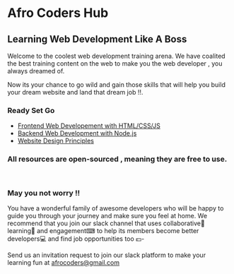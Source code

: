 # Afro Coders Hub
 Learning Web Development Like A Boss
---

  Welcome to the coolest web development training arena.
We have coalited the best training content on the web to make you
the web developer , you always dreamed of.

Now its your chance to go wild and gain those skills that will help you
build your dream website and land that dream job !!.

### Ready Set Go

* [Frontend Web Developement with HTML/CSS/JS](#)
* [Backend Web Development with Node.js](#)
* [Website Design Principles](#)


### All resources are open-sourced , meaning they are free to use.

 

### May you not worry !!
  You have a wonderful family of awesome developers who will be happy to guide
you through your journey and make sure you feel at home.
  We recommend that you join our slack channel that uses collaborative👫 learning📖
and engagement⌨ to help its members become better developers💻 and find job
opportunities too 💵-

Send us an invitation request to join our slack platform to make your learning
fun at <afrocoders@gmail.com>
